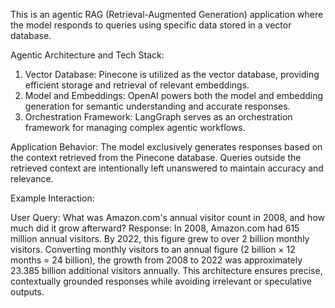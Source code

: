 This is an agentic RAG (Retrieval-Augmented Generation) application where the model responds to queries using specific data stored in a vector database.

Agentic Architecture and Tech Stack:
1. Vector Database: Pinecone is utilized as the vector database, providing efficient storage and retrieval of relevant embeddings.
2. Model and Embeddings: OpenAI powers both the model and embedding generation for semantic understanding and accurate responses.
3. Orchestration Framework: LangGraph serves as an orchestration framework for managing complex agentic workflows.

Application Behavior:
The model exclusively generates responses based on the context retrieved from the Pinecone database. Queries outside the retrieved context are intentionally left unanswered to maintain accuracy and relevance.

Example Interaction:

User Query: What was Amazon.com's annual visitor count in 2008, and how much did it grow afterward?
Response:
In 2008, Amazon.com had 615 million annual visitors. By 2022, this figure grew to over 2 billion monthly visitors. Converting monthly visitors to an annual figure (2 billion × 12 months = 24 billion), the growth from 2008 to 2022 was approximately 23.385 billion additional visitors annually.
This architecture ensures precise, contextually grounded responses while avoiding irrelevant or speculative outputs.

